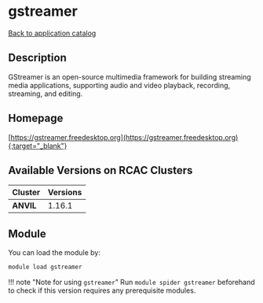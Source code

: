 # gstreamer

[Back to application catalog](../app_catalog.md)

## Description

GStreamer is an open-source multimedia framework for building streaming media applications, supporting audio and video playback, recording, streaming, and editing.

## Homepage

[https://gstreamer.freedesktop.org](https://gstreamer.freedesktop.org){:target="_blank"}

## Available Versions on RCAC Clusters

|Cluster|Versions|
|---|---|
**ANVIL**|1.16.1

## Module

You can load the module by:

```bash
module load gstreamer
```

!!! note "Note for using `gstreamer`"
    Run `module spider gstreamer` beforehand to check if this version requires any prerequisite modules.
